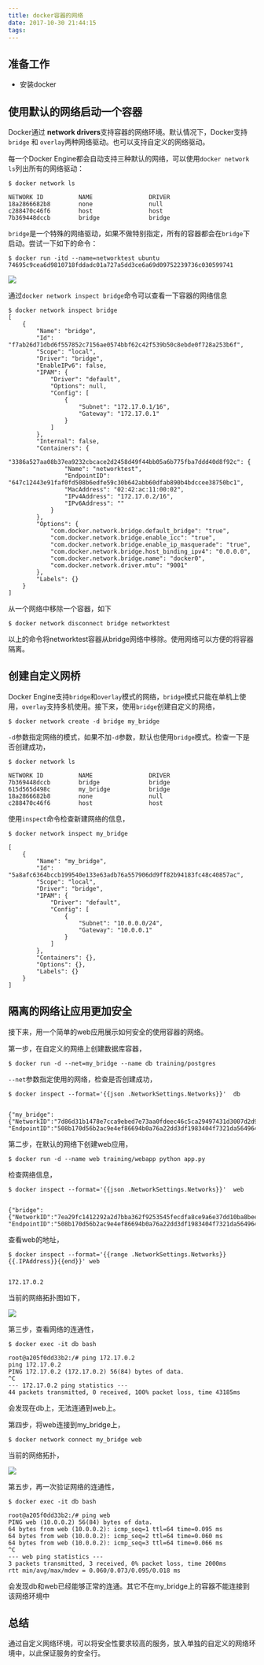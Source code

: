 ```yaml
---
title: docker容器的网络
date: 2017-10-30 21:44:15
tags:
---
```


## 准备工作

- 安装docker

## 使用默认的网络启动一个容器

Docker通过 **network drivers**支持容器的网络环境。默认情况下，Docker支持`bridge` 和 `overlay`两种网络驱动。也可以支持自定义的网络驱动。

每一个Docker Engine都会自动支持三种默认的网络，可以使用`docker network ls`列出所有的网络驱动：

```
$ docker network ls

NETWORK ID          NAME                DRIVER
18a2866682b8        none                null
c288470c46f6        host                host
7b369448dccb        bridge              bridge
```

`bridge`是一个特殊的网络驱动，如果不做特别指定，所有的容器都会在`bridge`下启动。尝试一下如下的命令：

```
$ docker run -itd --name=networktest ubuntu
74695c9cea6d9810718fddadc01a727a5dd3ce6a69d09752239736c030599741
```

![](http://wx3.sinaimg.cn/mw690/6a8f9c5bly1fl1qddzvppj208c0a7q3h.jpg)

通过`docker network inspect bridge`命令可以查看一下容器的网络信息

```
$ docker network inspect bridge
[
    {
        "Name": "bridge",
        "Id": "f7ab26d71dbd6f557852c7156ae0574bbf62c42f539b50c8ebde0f728a253b6f",
        "Scope": "local",
        "Driver": "bridge",
        "EnableIPv6": false,
        "IPAM": {
            "Driver": "default",
            "Options": null,
            "Config": [
                {
                    "Subnet": "172.17.0.1/16",
                    "Gateway": "172.17.0.1"
                }
            ]
        },
        "Internal": false,
        "Containers": {
            "3386a527aa08b37ea9232cbcace2d2458d49f44bb05a6b775fba7ddd40d8f92c": {
                "Name": "networktest",
                "EndpointID": "647c12443e91faf0fd508b6edfe59c30b642abb60dfab890b4bdccee38750bc1",
                "MacAddress": "02:42:ac:11:00:02",
                "IPv4Address": "172.17.0.2/16",
                "IPv6Address": ""
            }
        },
        "Options": {
            "com.docker.network.bridge.default_bridge": "true",
            "com.docker.network.bridge.enable_icc": "true",
            "com.docker.network.bridge.enable_ip_masquerade": "true",
            "com.docker.network.bridge.host_binding_ipv4": "0.0.0.0",
            "com.docker.network.bridge.name": "docker0",
            "com.docker.network.driver.mtu": "9001"
        },
        "Labels": {}
    }
]
```

从一个网络中移除一个容器，如下

```
$ docker network disconnect bridge networktest
```

以上的命令将networktest容器从bridge网络中移除。使用网络可以方便的将容器隔离。

## 创建自定义网桥

Docker Engine支持`bridge`和`overlay`模式的网络，`bridge`模式只能在单机上使用，`overlay`支持多机使用。接下来，使用`bridge`创建自定义的网络，

```
$ docker network create -d bridge my_bridge
```

`-d`参数指定网络的模式，如果不加`-d`参数，默认也使用`bridge`模式。检查一下是否创建成功，

```
$ docker network ls

NETWORK ID          NAME                DRIVER
7b369448dccb        bridge              bridge
615d565d498c        my_bridge           bridge
18a2866682b8        none                null
c288470c46f6        host                host
```

使用`inspect`命令检查新建网络的信息，

```
$ docker network inspect my_bridge

[
    {
        "Name": "my_bridge",
        "Id": "5a8afc6364bccb199540e133e63adb76a557906dd9ff82b94183fc48c40857ac",
        "Scope": "local",
        "Driver": "bridge",
        "IPAM": {
            "Driver": "default",
            "Config": [
                {
                    "Subnet": "10.0.0.0/24",
                    "Gateway": "10.0.0.1"
                }
            ]
        },
        "Containers": {},
        "Options": {},
        "Labels": {}
    }
]
```

## 隔离的网络让应用更加安全

接下来，用一个简单的web应用展示如何安全的使用容器的网络。

第一步，在自定义的网络上创建数据库容器，

```
$ docker run -d --net=my_bridge --name db training/postgres
```

`--net`参数指定使用的网络，检查是否创建成功，

```
$ docker inspect --format='{{json .NetworkSettings.Networks}}'  db


{"my_bridge":{"NetworkID":"7d86d31b1478e7cca9ebed7e73aa0fdeec46c5ca29497431d3007d2d9e15ed99",
"EndpointID":"508b170d56b2ac9e4ef86694b0a76a22dd3df1983404f7321da5649645bf7043","Gateway":"10.0.0.1","IPAddress":"10.0.0.254","IPPrefixLen":24,"IPv6Gateway":"","GlobalIPv6Address":"","GlobalIPv6PrefixLen":0,"MacAddress":"02:42:ac:11:00:02"}}
```

第二步，在默认的网络下创建web应用，

```
$ docker run -d --name web training/webapp python app.py
```

检查网络信息，

```
$ docker inspect --format='{{json .NetworkSettings.Networks}}'  web


{"bridge":{"NetworkID":"7ea29fc1412292a2d7bba362f9253545fecdfa8ce9a6e37dd10ba8bee7129812",
"EndpointID":"508b170d56b2ac9e4ef86694b0a76a22dd3df1983404f7321da5649645bf7043","Gateway":"172.17.0.1","IPAddress":"10.0.0.2","IPPrefixLen":24,"IPv6Gateway":"","GlobalIPv6Address":"","GlobalIPv6PrefixLen":0,"MacAddress":"02:42:ac:11:00:02"}}
```

查看web的地址，

```
$ docker inspect --format='{{range .NetworkSettings.Networks}}{{.IPAddress}}{{end}}' web


172.17.0.2
```

当前的网络拓扑图如下，

![](http://wx1.sinaimg.cn/mw690/6a8f9c5bly1fl1qvgdp25j20k00cggm6.jpg)

第三步，查看网络的连通性，

```
$ docker exec -it db bash

root@a205f0dd33b2:/# ping 172.17.0.2
ping 172.17.0.2
PING 172.17.0.2 (172.17.0.2) 56(84) bytes of data.
^C
--- 172.17.0.2 ping statistics ---
44 packets transmitted, 0 received, 100% packet loss, time 43185ms
```

会发现在db上，无法连通到web上。

第四步，将web连接到my_bridge上，

```
$ docker network connect my_bridge web
```

当前的网络拓扑，

![](http://wx1.sinaimg.cn/mw690/6a8f9c5bly1fl1r09aaoij20jy0cgjs7.jpg)

第五步，再一次验证网络的连通性，

```
$ docker exec -it db bash

root@a205f0dd33b2:/# ping web
PING web (10.0.0.2) 56(84) bytes of data.
64 bytes from web (10.0.0.2): icmp_seq=1 ttl=64 time=0.095 ms
64 bytes from web (10.0.0.2): icmp_seq=2 ttl=64 time=0.060 ms
64 bytes from web (10.0.0.2): icmp_seq=3 ttl=64 time=0.066 ms
^C
--- web ping statistics ---
3 packets transmitted, 3 received, 0% packet loss, time 2000ms
rtt min/avg/max/mdev = 0.060/0.073/0.095/0.018 ms
```

会发现db和web已经能够正常的连通。其它不在my_bridge上的容器不能连接到该网络环境中

## 总结

通过自定义网络环境，可以将安全性要求较高的服务，放入单独的自定义的网络环境中，以此保证服务的安全行。